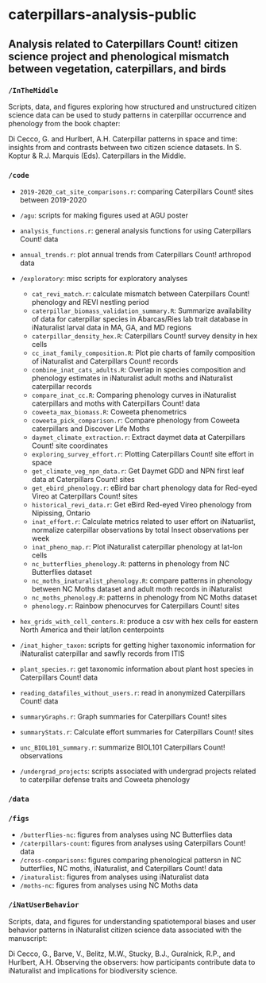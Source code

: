 # caterpillars-analysis-public

## Analysis related to Caterpillars Count! citizen science project and phenological mismatch between vegetation, caterpillars, and birds

### `/InTheMiddle`

Scripts, data, and figures exploring how structured and unstructured citizen science data can be used to study patterns in caterpillar occurrence and phenology from the book chapter:

Di Cecco, G. and Hurlbert, A.H. Caterpillar patterns in space and time: insights from and contrasts between two citizen science datasets. In S. Koptur & R.J. Marquis (Eds). Caterpillars in the Middle. 

### `/code`

- `2019-2020_cat_site_comparisons.r`: comparing Caterpillars Count! sites between 2019-2020
- `/agu`: scripts for making figures used at AGU poster
- `analysis_functions.r`: general analysis functions for using Caterpillars Count! data
- `annual_trends.r`: plot annual trends from Caterpillars Count! arthropod data

- `/exploratory`: misc scripts for exploratory analyses
  - `cat_revi_match.r`: calculate mismatch between Caterpillars Count! phenology and REVI nestling period
  - `caterpillar_biomass_validation_summary.R`: Summarize availability of data for caterpillar species in Abarcas/Ries lab trait database in iNaturalist larval data in MA, GA, and MD regions 
  - `caterpillar_density_hex.R`: Caterpillars Count! survey density in hex cells
  - `cc_inat_family_composition.R`: Plot pie charts of family composition of iNaturalist and Caterpillars Count! records
  - `combine_inat_cats_adults.R`: Overlap in species composition and phenology estimates in iNaturalist adult moths and iNaturalist caterpillar records
  - `compare_inat_cc.R`: Comparing phenology curves in iNaturalist caterpillars and moths with Caterpillars Count! data
  - `coweeta_max_biomass.R`: Coweeta phenometrics
  - `coweeta_pick_comparison.r`: Compare phenology from Coweeta caterpillars and Discover Life Moths
  - `daymet_climate_extraction.r`: Extract daymet data at Caterpillars Count! site coordinates
  - `exploring_survey_effort.r`: Plotting Caterpillars Count! site effort in space
  - `get_climate_veg_npn_data.r`: Get Daymet GDD and NPN first leaf data at Caterpillars Count! sites
  - `get_ebird_phenology.r`: eBird bar chart phenology data for Red-eyed Vireo at Caterpillars Count! sites
  - `historical_revi_data.r`: Get eBird Red-eyed Vireo phenology from Nipissing, Ontario
  - `inat_effort.r`: Calculate metrics related to user effort on iNatuarlist, normalize caterpillar observations by total Insect observations per week
  - `inat_pheno_map.r`: Plot iNaturalist caterpillar phenology at lat-lon cells
  - `nc_butterflies_phenology.R`: patterns in phenology from NC Butterflies dataset
  - `nc_moths_inaturalist_phenology.R`: compare patterns in phenology between NC Moths dataset and adult moth records in iNaturalist
  - `nc_moths_phenology.R`: patterns in phenology from NC Moths dataset
  - `phenology.r`: Rainbow phenocurves for Caterpillars Count! sites
  
- `hex_grids_with_cell_centers.R`: produce a csv with hex cells for eastern North America and their lat/lon centerpoints
- `/inat_higher_taxon`: scripts for getting higher taxonomic information for iNaturalist caterpillar and sawfly records from ITIS
- `plant_species.r`: get taxonomic information about plant host species in Caterpillars Count! data
- `reading_datafiles_without_users.r`: read in anonymized Caterpillars Count! data
- `summaryGraphs.r`: Graph summaries for Caterpillars Count! sites
- `summaryStats.r`: Calculate effort summaries for Caterpillars Count! sites
- `unc_BIOL101_summary.r`: summarize BIOL101 Caterpillars Count! observations
- `/undergrad_projects`: scripts associated with undergrad projects related to caterpillar defense traits and Coweeta phenology

### `/data`

### `/figs`

- `/butterflies-nc`: figures from analyses using NC Butterflies data 
- `/caterpillars-count`: figures from analyses using Caterpillars Count! data
- `/cross-comparisons`: figures comparing phenological pattersn in NC butterflies, NC moths, iNaturalist, and Caterpillars Count! data
- `/inaturalist`: figures from analyses using iNaturalist data
- `/moths-nc`: figures from analyses using NC Moths data

### `/iNatUserBehavior`

Scripts, data, and figures for understanding spatiotemporal biases and user behavior patterns in iNaturalist citizen science data associated with the manuscript:

Di Cecco, G., Barve, V., Belitz, M.W., Stucky, B.J., Guralnick, R.P., and Hurlbert, A.H. Observing the observers: how participants contribute data to iNaturalist and implications for biodiversity science.
 
